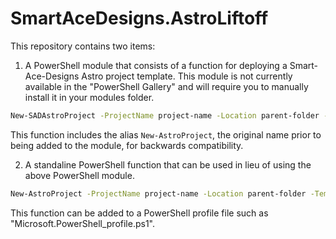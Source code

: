 # SmartAceDesigns.AstroLiftoff
This repository contains two items:

1. A PowerShell module that consists of a function for deploying a Smart-Ace-Designs Astro project template. This module is not currently available in the "PowerShell Gallery" and will require you to manually install it in your modules folder.

```sh
New-SADAstroProject -ProjectName project-name -Location parent-folder -Template template-name
```
This function includes the alias `New-AstroProject`, the original name prior to being added to the module, for backwards compatibility.

2. A standaline PowerShell function that can be used in lieu of using the above PowerShell module.

```sh
New-AstroProject -ProjectName project-name -Location parent-folder -Template template-name
```
This function can be added to a PowerShell profile file such as "Microsoft.PowerShell_profile.ps1".
